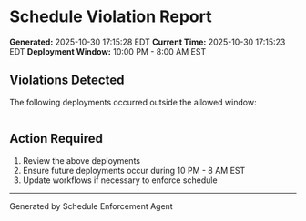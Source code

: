 # Schedule Violation Report

**Generated:** 2025-10-30 17:15:28 EDT
**Current Time:** 2025-10-30 17:15:23 EDT
**Deployment Window:** 10:00 PM - 8:00 AM EST

## Violations Detected

The following deployments occurred outside the allowed window:

```

```

## Action Required

1. Review the above deployments
2. Ensure future deployments occur during 10 PM - 8 AM EST
3. Update workflows if necessary to enforce schedule

---

Generated by Schedule Enforcement Agent
